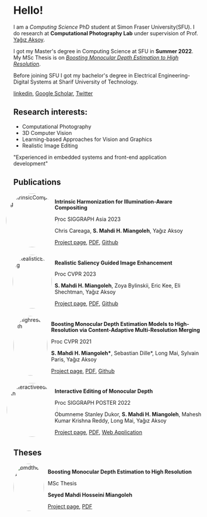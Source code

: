 # Hello!

I am a *Computing Science* PhD student at Simon Fraser University(SFU). I do research at **Computational Photography Lab** under supervision of Prof. [Yağız Aksoy](http://yaksoy.github.io/).

I got my Master's degree in Computing Science at SFU in **Summer 2022**. My MSc Thesis is on [*Boosting Monocular Depth Estimation to High Resolution*](http://yaksoy.github.io/bmd-msc/).  

Before joining SFU I got my bachelor's degree in Electrical Engineering-Digital Systems at Sharif University of Technology.

[linkedin](https://linkedin.com/in/miangoleh), [Google Scholar](https://scholar.google.ca/citations?user=mqJpOqkAAAAJ&hl=en), [Twitter](https://twitter.com/mahdi_miangoleh)


## Research interests:
* Computational Photography
* 3D Computer Vision
* Learning-based Approaches for Vision and Graphics
* Realistic Image Editing

"Experienced in embedded systems and front-end application development"

## Publications
<div class="publication-item">
    <div class="image-container">
      <a href="https://yaksoy.github.io/intrinsicCompositing/">
        <img src="https://yaksoy.github.io/images/research/intrinsicCompositing.jpg" alt="IntrinsicCompositing" class="publication-image" />
      </a>
    </div>
    <div class="publication-content">
      <p><strong>Intrinsic Harmonization for Illumination-Aware Compositing</strong></p>
      <p>Proc SIGGRAPH Asia 2023</p>
      <p>Chris Careaga, <strong>S. Mahdi H. Miangoleh</strong>, Yağız Aksoy</p>
      <p>
        <a href="https://yaksoy.github.io/intrinsicCompositing/">Project page</a>,
        <a href="https://yaksoy.github.io/papers/SigAsia23-IntrinsicCompositing.pdf">PDF</a>,
        <a href="https://github.com/compphoto/IntrinsicCompositing">Github</a>
      </p>
    </div>
  </div>


<div class="publication-item">
    <div class="image-container">
      <a href="http://yaksoy.github.io/realisticEditing/">
        <img src="http://yaksoy.github.io/images/research/realisticEditing.jpg" alt="RealisticEditing" class="publication-image" />
      </a>
    </div>
    <div class="publication-content">
      <p><strong>Realistic Saliency Guided Image Enhancement</strong></p>
      <p>Proc CVPR 2023</p>
      <p><strong>S. Mahdi H. Miangoleh</strong>, Zoya Bylinskii, Eric Kee, Eli Shechtman, Yağız Aksoy</p>
      <p>
        <a href="http://yaksoy.github.io/realisticEditing/">Project page</a>,
        <a href="http://yaksoy.github.io/papers/CVPR23-RealisticEditing.pdf">PDF</a>,
        <a href="https://github.com/compphoto/RealisticImageEnhancement">Github</a>
      </p>
    </div>
  </div>
  
  <div class="publication-item">
    <div class="image-container">
      <a href="http://yaksoy.github.io/highresdepth/">
      <img src="http://yaksoy.github.io/images/research/highresdepth.jpg" alt="highresdepth" class="publication-image" />
      </a>
    </div>
    <div class="publication-content">
      <p><strong>Boosting Monocular Depth Estimation Models to High-Resolution via Content-Adaptive Multi-Resolution Merging</strong></p>
      <p>Proc CVPR 2021</p>
      <p><strong>S. Mahdi H. Miangoleh*</strong>, Sebastian Dille*, Long Mai, Sylvain Paris, Yağız Aksoy</p>
      <p>
        <a href="http://yaksoy.github.io/highresdepth/">Project page</a>,
        <a href="http://yaksoy.github.io/papers/CVPR21-HighResDepth.pdf">PDF</a>,
        <a href="https://github.com/compphoto/BoostingMonocularDepth">Github</a>
      </p>
    </div>
  </div>
  
  <div class="publication-item">
    <div class="image-container">
      <a href="http://yaksoy.github.io/interactiveDepth/">
      <img src="http://yaksoy.github.io/images/research/interactiveDepth.jpg" alt="interactiveeditdepth" class="publication-image" />
      </a>
    </div>
    <div class="publication-content">
      <p><strong>Interactive Editing of Monocular Depth</strong></p>
      <p>Proc SIGGRAPH POSTER 2022</p>
      <p>Obumneme Stanley Dukor, <strong>S. Mahdi H. Miangoleh</strong>, Mahesh Kumar Krishna Reddy, Long Mai, Yağız Aksoy</p>
      <p>
        <a href="http://yaksoy.github.io/interactiveDepth/">Project page</a>,
        <a href="http://yaksoy.github.io/papers/SIG22a-interactiveDepth.pdf">PDF</a>,
        <a href="https://depth-app.netlify.app/editor">Web Application</a>
      </p>
    </div>
  </div>
  
  <!-- Repeat the above code for the other two publication items -->

  

## Theses

  <div class="publication-item">
    <div class="image-container">
      <a href="http://yaksoy.github.io/bmd-msc/">
      <img src="http://yaksoy.github.io/images/research/mahdimsc.jpg" alt="bmdthesis" class="publication-image" />
      </a>
    </div>
    <div class="publication-content">
      <p><strong>Boosting Monocular Depth Estimation to High Resolution</strong></p>
      <p>MSc Thesis</p>
      <p><strong>Seyed Mahdi Hosseini Miangoleh</strong> </p>
      <p>
        <a href="http://yaksoy.github.io/bmd-msc/">Project page</a>,
        <a href="https://sfu.ca/~smh31/masterthesis">PDF</a>
      </p>
    </div>
  </div>


  
  <style>
    .publication-item {
      display: flex;
      margin-bottom: 20px;
    }
  
    .image-container {
      width: 20%;
      display: flex;
      justify-content: center;
      align-items: center;
      margin-right: 10px
    }
  
    .publication-image {
      width: 100%;
      border-radius: 50%;
      overflow: hidden;
    }
  
    .publication-content {
      width: 100%;
      justify-content: left;
      align-items: left;
      line-height: 1.2
    }
    
    .publication-content p {
    margin-bottom: 4px; /* Adjust the margin-bottom value as needed */
    }

  </style>
